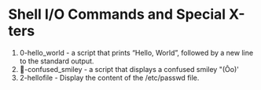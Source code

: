 # Shell I/O Commands and Special X-ters
1. 0-hello_world - a script that prints “Hello, World”, followed by a new line to the standard output.
2. -confused_smiley - a script that displays a confused smiley "(Ôo)'
3. 2-hellofile - Display the content of the /etc/passwd file.
